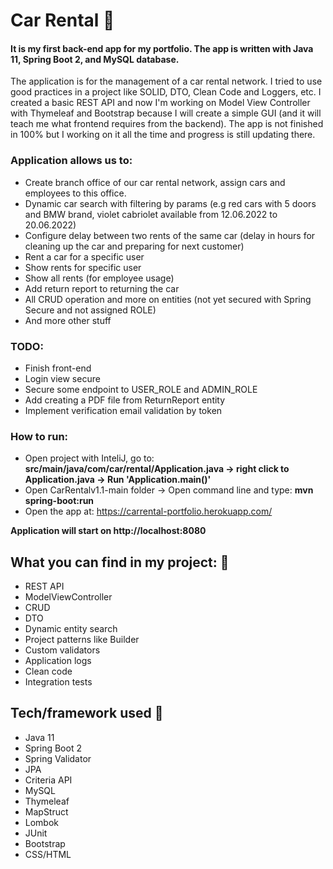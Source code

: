 # Car Rental :car:
#### It is my first back-end app for my portfolio. The app is written with Java 11, Spring Boot 2, and MySQL database.
The application is for the management of a car rental network. I tried to use good practices in a project like SOLID, DTO, Clean Code and Loggers, etc.
I created a basic REST API and now I'm working on Model View Controller with Thymeleaf and Bootstrap because I will create a simple GUI (and it will teach me what frontend requires from the backend). The app is not finished in 100% but I working on it all the time and progress is still updating there.

### Application allows us to:
- Create branch office of our car rental network, assign cars and employees to this office.
- Dynamic car search with filtering by params (e.g red cars with 5 doors and BMW brand, violet cabriolet available from 12.06.2022 to 20.06.2022)
- Configure delay between two rents of the same car (delay in hours for cleaning up the car and preparing for next customer)
- Rent a car for a specific user
- Show rents for specific user
- Show all rents (for employee usage)
- Add return report to returning the car
- All CRUD operation and more on entities (not yet secured with Spring Secure and not assigned ROLE)
- And more other stuff

### TODO:
- Finish front-end
- Login view secure
- Secure some endpoint to USER_ROLE and ADMIN_ROLE
- Add creating a PDF file from ReturnReport entity
- Implement verification email validation by token


### How to run:
- Open project with InteliJ, go to: **src/main/java/com/car/rental/Application.java -> right click to Application.java -> Run 'Application.main()'**
- Open CarRentalv1.1-main folder -> Open command line and type: **mvn spring-boot:run**
- Open the app at: https://carrental-portfolio.herokuapp.com/

**Application will start on http://localhost:8080**


## What you can find in my project: 🎉
- REST API
- ModelViewController
- CRUD
- DTO
- Dynamic entity search
- Project patterns like Builder
- Custom validators
- Application logs
- Clean code
- Integration tests


## Tech/framework used 🔧
- Java 11
- Spring Boot 2
- Spring Validator
- JPA
- Criteria API
- MySQL
- Thymeleaf
- MapStruct
- Lombok
- JUnit
- Bootstrap
- CSS/HTML
